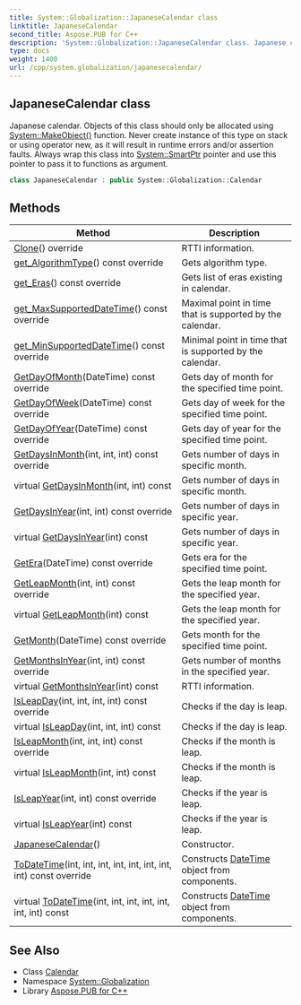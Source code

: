 ```yaml
---
title: System::Globalization::JapaneseCalendar class
linktitle: JapaneseCalendar
second_title: Aspose.PUB for C++
description: 'System::Globalization::JapaneseCalendar class. Japanese calendar. Objects of this class should only be allocated using System::MakeObject() function. Never create instance of this type on stack or using operator new, as it will result in runtime errors and/or assertion faults. Always wrap this class into System::SmartPtr pointer and use this pointer to pass it to functions as argument in C++.'
type: docs
weight: 1400
url: /cpp/system.globalization/japanesecalendar/
---
```

## JapaneseCalendar class


Japanese calendar. Objects of this class should only be allocated using [System::MakeObject()](../../system/makeobject/) function. Never create instance of this type on stack or using operator new, as it will result in runtime errors and/or assertion faults. Always wrap this class into [System::SmartPtr](../../system/smartptr/) pointer and use this pointer to pass it to functions as argument.

```cpp
class JapaneseCalendar : public System::Globalization::Calendar
```

## Methods

| Method | Description |
| --- | --- |
| [Clone](./clone/)() override | RTTI information. |
| [get_AlgorithmType](./get_algorithmtype/)() const override | Gets algorithm type. |
| [get_Eras](./get_eras/)() const override | Gets list of eras existing in calendar. |
| [get_MaxSupportedDateTime](./get_maxsupporteddatetime/)() const override | Maximal point in time that is supported by the calendar. |
| [get_MinSupportedDateTime](./get_minsupporteddatetime/)() const override | Minimal point in time that is supported by the calendar. |
| [GetDayOfMonth](./getdayofmonth/)(DateTime) const override | Gets day of month for the specified time point. |
| [GetDayOfWeek](./getdayofweek/)(DateTime) const override | Gets day of week for the specified time point. |
| [GetDayOfYear](./getdayofyear/)(DateTime) const override | Gets day of year for the specified time point. |
| [GetDaysInMonth](./getdaysinmonth/)(int, int, int) const override | Gets number of days in specific month. |
| virtual [GetDaysInMonth](./getdaysinmonth/)(int, int) const | Gets number of days in specific month. |
| [GetDaysInYear](./getdaysinyear/)(int, int) const override | Gets number of days in specific year. |
| virtual [GetDaysInYear](./getdaysinyear/)(int) const | Gets number of days in specific year. |
| [GetEra](./getera/)(DateTime) const override | Gets era for the specified time point. |
| [GetLeapMonth](./getleapmonth/)(int, int) const override | Gets the leap month for the specified year. |
| virtual [GetLeapMonth](./getleapmonth/)(int) const | Gets the leap month for the specified year. |
| [GetMonth](./getmonth/)(DateTime) const override | Gets month for the specified time point. |
| [GetMonthsInYear](./getmonthsinyear/)(int, int) const override | Gets number of months in the specified year. |
| virtual [GetMonthsInYear](./getmonthsinyear/)(int) const | RTTI information. |
| [IsLeapDay](./isleapday/)(int, int, int, int) const override | Checks if the day is leap. |
| virtual [IsLeapDay](./isleapday/)(int, int, int) const | Checks if the day is leap. |
| [IsLeapMonth](./isleapmonth/)(int, int, int) const override | Checks if the month is leap. |
| virtual [IsLeapMonth](./isleapmonth/)(int, int) const | Checks if the month is leap. |
| [IsLeapYear](./isleapyear/)(int, int) const override | Checks if the year is leap. |
| virtual [IsLeapYear](./isleapyear/)(int) const | Checks if the year is leap. |
| [JapaneseCalendar](./japanesecalendar/)() | Constructor. |
| [ToDateTime](./todatetime/)(int, int, int, int, int, int, int, int) const override | Constructs [DateTime](../../system/datetime/) object from components. |
| virtual [ToDateTime](./todatetime/)(int, int, int, int, int, int, int) const | Constructs [DateTime](../../system/datetime/) object from components. |
## See Also

* Class [Calendar](../calendar/)
* Namespace [System::Globalization](../)
* Library [Aspose.PUB for C++](../../)
